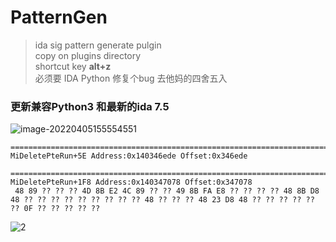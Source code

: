 # PatternGen
> ida sig pattern generate pulgin<br>
> copy on plugins directory<br>
> shortcut key **alt+z**<br>
> 必须要 IDA Python
> 修复个bug 去他妈的四舍五入
### 更新兼容Python3 和最新的ida 7.5
![image-20220405155554551](https://gitee.com/Canliu/picgo/raw/master/picgo/image-20220405155554551.png)

```
===========================================================================
MiDeletePteRun+5E Address:0x140346ede Offset:0x346ede

===========================================================================
MiDeletePteRun+1F8 Address:0x140347078 Offset:0x347078
 48 89 ?? ?? ?? 4D 8B E2 4C 89 ?? ?? 49 8B FA E8 ?? ?? ?? ?? 48 8B D8 48 ?? ?? ?? ?? ?? ?? ?? ?? ?? 48 ?? ?? ?? 48 23 D8 48 ?? ?? ?? ?? ?? ?? 0F ?? ?? ?? ?? ??
```

![2](https://gitee.com/Canliu/picgo/raw/master/picgo/2.gif)
